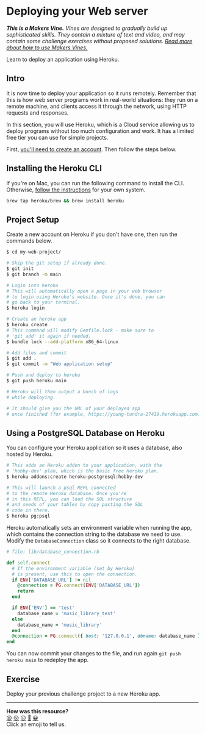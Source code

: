 # Deploying your Web server

_**This is a Makers Vine.** Vines are designed to gradually build up sophisticated skills. They contain a mixture of text and video, and may contain some challenge exercises without proposed solutions. [Read more about how to use Makers
Vines.](https://github.com/makersacademy/course/blob/main/labels/vines.md)_

Learn to deploy an application using Heroku.

## Intro

It is now time to deploy your application so it runs remotely. Remember that this is how web server programs work in real-world situations: they run on a remote machine, and clients access it through the network, using HTTP requests and responses.

In this section, you will use Heroku, which is a Cloud service allowing us to deploy programs without too much configuration and work. It has a limited free tier you can use for simple projects.

First, [you'll need to create an account](https://signup.heroku.com/login). Then follow the steps below.

## Installing the Heroku CLI

If you're on Mac, you can run the following command to install the CLI. Otherwise, [follow the instructions](https://devcenter.heroku.com/articles/heroku-cli) for your own system.

```bash
brew tap heroku/brew && brew install heroku
```

## Project Setup

Create a new account on Heroku if you don't have one, then run the commands below.

```bash
$ cd my-web-project/

# Skip the git setup if already done.
$ git init
$ git branch -m main

# Login into heroku
# This will automatically open a page in your web browser
# to login using Heroku's website. Once it's done, you can 
# go back to your terminal.
$ heroku login

# Create an heroku app
$ heroku create
# This command will modify Gemfile.lock - make sure to
# 'git add' it again if needed. 
$ bundle lock --add-platform x86_64-linux

# Add files and commit
$ git add .
$ git commit -m "Web application setup"

# Push and deploy to heroku
$ git push heroku main

# Heroku will then output a bunch of logs 
# while deploying.

# It should give you the URL of your deployed app
# once finished (for example, https://young-tundra-27419.herokuapp.com)
```

## Using a PostgreSQL Database on Heroku

You can configure your Heroku application so it uses a database, also hosted by Heroku. 

```bash
# This adds an Heroku addon to your application, with the 
# 'hobby-dev' plan, which is the basic free Heroku plan.
$ heroku addons:create heroku-postgresql:hobby-dev

# This will launch a psql REPL connected
# to the remote Heroku database. Once you're
# in this REPL, you can load the SQL structure
# and seeds of your tables by copy pasting the SQL
# code in there.
$ heroku pg:psql
```

Heroku automatically sets an environment variable when running the app, which contains the connection string to the database we need to use. Modify the `DatabaseConnection` class so it connects to the right database.

```ruby
# file: lib/database_connection.rb

def self.connect
  # If the environment variable (set by Heroku)
  # is present, use this to open the connection.
  if ENV['DATABASE_URL'] != nil
    @connection = PG.connect(ENV['DATABASE_URL'])
    return
  end

  if ENV['ENV'] == 'test'
    database_name = 'music_library_test'
  else
    database_name = 'music_library'
  end
  @connection = PG.connect({ host: '127.0.0.1', dbname: database_name })
end
```

You can now commit your changes to the file, and run again `git push heroku main` to redeploy the app.

## Exercise

Deploy your previous challenge project to a new Heroku app.

<!-- BEGIN GENERATED SECTION DO NOT EDIT -->

---

**How was this resource?**  
[😫](https://airtable.com/shrUJ3t7KLMqVRFKR?prefill_Repository=makersacademy%2Fweb-applications&prefill_File=html_challenges%2F07_deploying.md&prefill_Sentiment=😫) [😕](https://airtable.com/shrUJ3t7KLMqVRFKR?prefill_Repository=makersacademy%2Fweb-applications&prefill_File=html_challenges%2F07_deploying.md&prefill_Sentiment=😕) [😐](https://airtable.com/shrUJ3t7KLMqVRFKR?prefill_Repository=makersacademy%2Fweb-applications&prefill_File=html_challenges%2F07_deploying.md&prefill_Sentiment=😐) [🙂](https://airtable.com/shrUJ3t7KLMqVRFKR?prefill_Repository=makersacademy%2Fweb-applications&prefill_File=html_challenges%2F07_deploying.md&prefill_Sentiment=🙂) [😀](https://airtable.com/shrUJ3t7KLMqVRFKR?prefill_Repository=makersacademy%2Fweb-applications&prefill_File=html_challenges%2F07_deploying.md&prefill_Sentiment=😀)  
Click an emoji to tell us.

<!-- END GENERATED SECTION DO NOT EDIT -->
